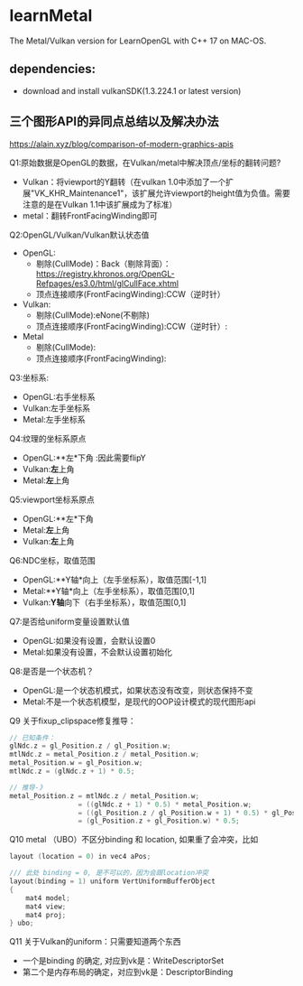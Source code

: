 # learnMetal

The Metal/Vulkan version for LearnOpenGL with C++ 17 on MAC-OS.

## dependencies:

* download and install vulkanSDK(1.3.224.1 or latest version)

## 三个图形API的异同点总结以及解决办法
https://alain.xyz/blog/comparison-of-modern-graphics-apis

Q1:原始数据是OpenGL的数据，在Vulkan/metal中解决顶点/坐标的翻转问题?

* Vulkan：将viewport的Y翻转（在vulkan 1.0中添加了一个扩展"VK_KHR_Maintenance1"，该扩展允许viewport的height值为负值。需要注意的是在Vulkan 1.1中该扩展成为了标准）
* metal：翻转FrontFacingWinding即可

Q2:OpenGL/Vulkan/Vulkan默认状态值

* OpenGL:
    * 剔除(CullMode)：Back（剔除背面）：https://registry.khronos.org/OpenGL-Refpages/es3.0/html/glCullFace.xhtml
    * 顶点连接顺序(FrontFacingWinding):CCW（逆时针）
* Vulkan:
    * 剔除(CullMode):eNone(不剔除)
    * 顶点连接顺序(FrontFacingWinding):CCW（逆时针）:
* Metal
    * 剔除(CullMode):
    * 顶点连接顺序(FrontFacingWinding):

Q3:坐标系:

* OpenGL:右手坐标系
* Vulkan:左手坐标系
* Metal:左手坐标系

Q4:纹理的坐标系原点

* OpenGL:**左*下角 :因此需要flipY
* Vulkan:**左**上角
* Metal:**左**上角

Q5:viewport坐标系原点

* OpenGL:**左*下角
* Metal:**左**上角
* Vulkan:**左**上角

Q6:NDC坐标，取值范围

* OpenGL:**Y轴*向上（左手坐标系），取值范围[-1,1]
* Metal:**Y轴*向上（左手坐标系），取值范围[0,1]
* Vulkan:**Y轴**向下（右手坐标系），取值范围[0,1]

Q7:是否给uniform变量设置默认值

* OpenGL:如果没有设置，会默认设置0
* Metal:如果没有设置，不会默认设置初始化

Q8:是否是一个状态机？

* OpenGL:是一个状态机模式，如果状态没有改变，则状态保持不变
* Metal:不是一个状态机模型，是现代的OOP设计模式的现代图形api

Q9 关于fixup_clipspace修复推导：
```C++
// 已知条件：
glNdc.z = gl_Position.z / gl_Position.w;
mtlNdc.z = metal_Position.z / metal_Position.w;
metal_Position.w = gl_Position.w;
mtlNdc.z = (glNdc.z + 1) * 0.5;

// 推导-》
metal_Position.z = mtlNdc.z / metal_Position.w;
                 = ((glNdc.z + 1) * 0.5) * metal_Position.w;
                 = ((gl_Position.z / gl_Position.w + 1) * 0.5) * gl_Position.w;
                 = (gl_Position.z + gl_Position.w) * 0.5;
```
Q10 metal （UBO）不区分binding 和 location, 如果重了会冲突，比如
```C++
layout (location = 0) in vec4 aPos;

/// 此处 binding = 0, 是不可以的，因为会跟location冲突
layout(binding = 1) uniform VertUniformBufferObject 
{
    mat4 model;
    mat4 view;
    mat4 proj;
} ubo;
```
Q11 关于Vulkan的uniform：只需要知道两个东西
* 一个是binding 的确定, 对应到vk是：WriteDescriptorSet
* 第二个是内存布局的确定，对应到vk是：DescriptorBinding

